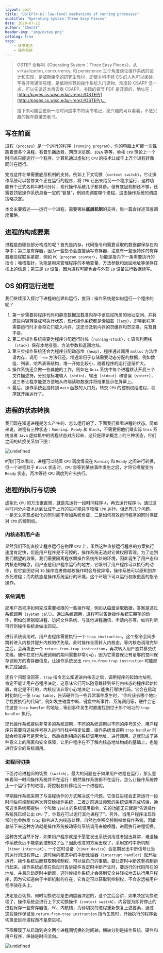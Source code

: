 ```yaml
---
layout: post
title: "OSTEP[4-6]：low-level mechanisms of running processes"
subtitle: "Operating System：Three Easy Pieces"
date: 2020-07-22
author: "ChenJY"
header-img: "img/ostep.png"
catalog: true
tags: 
    - 读书笔记
    - 操作系统
---
```


> OSTEP 全称叫《Operating System：Three Easy Pieces》，从 virtualization, concurrency, 和 persistence 三个角度谈论操作系统的设计和实现，是威斯康辛的研究生教材，即使本科不修 CS 的人也可以阅读，写得非常通俗易懂，是值得推荐的操作系统入门读物，难度较 CSAPP 低一点，可以先读这本再去看 CSAPP。书籍的章节 PDF 是开源的，地址在：[http://pages.cs.wisc.edu/~remzi/OSTEP/](http://pages.cs.wisc.edu/~remzi/OSTEP/)。
> 

> 接下来可能会更新一段时间这本书的读书笔记，感兴趣的可以看看，不感兴趣的推荐直接去看书。

## 写在前面

进程（`process`）是一个运行的程序（`running program`），你的电脑上可能一次性跑着很多个进程，有音乐播放器、网页浏览器、`IDEA` 等等，单核 `CPU` 理论上一个时间点只能运行一个程序，计算机通过虚拟化 `CPU` 的技术让成千上万个进程好像同时在运行。

完成这件壮举需要底层机制的支持，例如上下文切换（`context switch`），它让操作系统可以暂停某个正在运行的程序，将 `CPU` 让出来给另一个程序运行，这种功能有个正式名称叫时间分片，现代操作系统几乎都具备。但有底层机制还不够，还需要顶层操作系统具备一定的“智慧”，例如先调度哪个进程，这由操作系统的调度策略决定。

本文主要叙述——运行一个进程，需要哪些**底层机制**的支持，后一篇会详述顶层调度策略。

## 进程的构成要素

进程是由哪些部分构成的呢？首先是内存，代码指令和需要读取的数据都保存在内存中；第二是寄存器，因为一些指令会直接读写寄存器，注意有一些很特殊的寄存器跟进程联系紧密，例如 `PC（program counter）`，功能是指向下一条需要执行的指令；堆栈指针，功能是用来管理程序的本地变量、方法参数和返回地址等保存在栈上的信息；第三是 `IO` 设备，因为进程可能也会与外部 `IO` 设备进行数据读写。

## OS 如何运行进程

我们继续深入探讨下进程的创建和运行，提问：操作系统是如何运行一个程序的呢？

1. 第一步需要将程序代码和静态数据加载进内存中该进程所属的地址空间，并将这些内容转换成可执行状态，现代操作系统都是懒加载（`lazy`），即等到程序需要运行时才会将它们载入内存，这还涉及到内存的页缓存和页交换，先暂且不提。
1. 第二步操作系统需要为程序分配运行时栈（`running-stack`），`C` 语言利用栈（`stack`）保存本地变量、方法参数和返回地址。
1. 第三步操作系统还会为程序分配动态堆（`heap`），程序通过调用 `malloc` 方法申请内存，调用 `free` 方法归还，堆通常用于存储需要动态分配的数据，例如数组、列表、哈希表等结构，堆一开始比较小，随着程序的运行逐渐扩大。
1. 操作系统还会做一些其他的工作，例如在 `Unix` 系统中每个进程默认开启三个文件描述符，分别是标准输入（`stdin`）、输出（`stdout`）和错误（`stderr`），这三者让程序能更方便地从终端读取数据并将结果显示在屏幕上。
1. 最后，操作系统会跳转到 `main` 函数的入口处，转交 `CPU` 的控制权给进程，程序就开始运行了。

## 进程的状态转换

我们现在知道进程是怎么产生的、怎么运行的了，下面我们看看进程的状态。简单来说，进程有三种状态：`Running`、`Ready` 和 `Block`，不需要把他们跟实际 `Unix` 系统或者 `Java` 虚拟机中的线程状态对应起来，这只是理论概念上的三种状态，它们之间的转换关系如下图：

![undefined](http://ww1.sinaimg.cn/large/c3beb895ly1gh00bukasqj20s00ff0vg.jpg)

#我们可以看出，进程可以随着 `CPU` 调度情况在 `Running` 和 `Ready` 之间进行转换，但一个进程处于 `Block` 状态时，`CPU` 会等到某些事件发生之后，才将它唤醒变为 `Ready` 状态，再次等待 `CPU` 调度到它去执行。

## 进程的执行与切换

虚拟化 `CPU` 的方法很直观，就是先运行一段时间程序 `A`，再去运行程序 `B`，通过这种时间分片技术达到让成千上万的进程能共享物理 `CPU` 运行。但还有几个问题，一是怎么实现虚拟化的同时能不增加系统负载，二是如何高效运行程序的同时保证对 `CPU` 的控制权。

### 内核态和用户态

显然我们不能直接让程序运行在物理 `CPU` 上，虽然这种直接运行程序的方案执行速度肯定快，但是用户程序是不可控的，操作系统无法对它做权限管理。为了达到我们期望的效果，我们需要隔离程序跟操作系统所处的环境，因此诞生了用户态和内核态的概念，用户态是用户程序运行的地方，它限制了用户程序可以执行的动作，但它妄图访问 `IO` 操作或者做越权操作时会导致异常，操作系统可以感知到并杀死进程；而内核态是操作系统运行的环境，这个环境下可以运行权限更高的指令操作。

### 系统调用

那用户态程序如何完成需要权限的一些操作呢，例如从磁盘读取数据，答案是通过系统调用（`system call`）。通过系统调用，进程可以告诉操作系统它期望的动作，例如创建销毁进程、访问文件系统、与其他进程通信、申请内存等，如何判断可行则操作系统会做出回应。

进行系统调用时，用户态程序需要执行一个 `trap instruction`，这个指令会同步跳转进入内核并提升内核的优先级，此时操作全面转入内核态，等内核态调用完毕之后，会再发出一个 `return-from-trap instruction`，再次转入用户态并移交优先级。硬件在进行系统调用的期间需要非常小心，因为它需要保证有足够的空间保存调用方的寄存器信息，让操作系统发出 `return-from-trap instruction` 时能顺利完成回调。

还有个问题没回答，`trap` 指令怎么知道进内核态之后，调用程序的起始地址呢，肯定不能让用户态程序决定，这意味它们可以随意跳转到任何内核态的程序起始位置，肯定是不行的，内核应该非常小心地决定 `trap` 能执行哪块代码，它会在启动时初始化一张 `trap table`，告诉硬件当一些异常事件发生时，“你应该去哪个地址寻找要执行的代码”，例如发生磁盘中断、键盘中断事件、系统调用等，硬件会记住这些 `trap handler` 的地址，等到事件发生时直接找到位于那个地址的 `trap handler` 执行。

现代操作系统提供非常多的系统调用，不同的系统调用以不同的序号区分，用户程序只需要将这些序号存入运行时栈中特定位置，操作系统当调用 `trap handler` 时就会检查序号是否合法，然后找到相应的系统调用地址，进行调用。这就形成了某种意义上的隔离和安全保障，让用户程序在不了解内核态地址构成的基础上，也能进行安全的系统调用。

### 进程间切换

下面讨论进程间的切换（`switch`），最大的问题在于如果用户进程在运行，那么意味着同一时间操作系统并不在运行！既然操作系统都不在运行，怎么让操作系统停止一个运行中的进程，将控制权转移给另一个进程呢。

早期操作系统采用了与进程协作的方式解决这个问题，它信任进程会正常运行一段时间后将控制权再次转交给操作系统，二者之前通过频繁的系统调用完成切换，通常这类系统都提供一个叫做 `yield` 的系统调用指令，它的功能无它就是“告诉操作系统我已经让出 `CPU` 了，你现在可以运行其他进程了”。另外，当用户程序出现异常时也会触发 `trap` 指令进入内核态处理，自然也会移交控制权给操作系统，因此总结下来这种方法就是操作系统被动等待系统调用来被唤醒，进而执行进程切换。

这种方式当然不好，如果用户程序就是不愿意发出系统调用或者抛出异常，难道操作系统永远不能拿到控制权了么？因此改进的方案出现了，采用定时中断机制（`timer interrupt`），一个定时设备（`timer device`）会定期发出中断信号让当前运行的进程停止，这时候内核态中的中断处理器（`interrupt handler`）就开始运行，操作系统进而获取到控制权，可以做自己的事情。要让定时中断这套机制运行起来，操作系统必须在启动时告诉硬件当定时中断产生时，要运行的代码所在的地址，并且启动定时中断器，这时候操作系统才会感到安全并轻松地去执行用户程序，因为它知道由于中断机制的存在，它肯定可以获取到控制权，不会永远被用户程序骑在头上。

决定是否切换、何时切换进程是由调度器决定的，这个之后会讲，如果决定切换进程了，操作系统会进行上下文切换操作（`context switch`），内容是为即将停止的进程保存一些寄存器值、`PC`、内核栈，为待切换的进程重新恢复上述要素，通过这些操作保证当 `return-from-trap instruction` 指令生效时，开始执行的程序会切换至目标进程而不是原进程。

下图展现了从启动到完全两个进程间切换的时间轴，横轴分别是操作系统、硬件和用户程序，纵轴是时间流向。

![undefined](http://ww1.sinaimg.cn/large/c3beb895ly1gh00c49alnj215g10dk0k.jpg)

